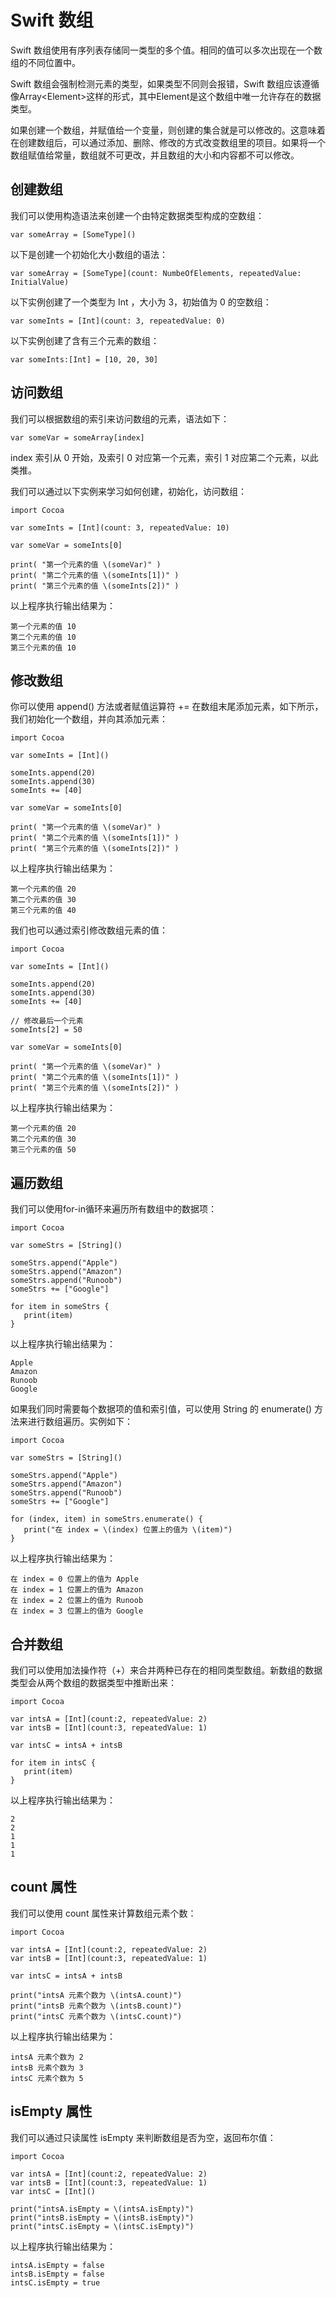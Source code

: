 # Swift 数组

Swift 数组使用有序列表存储同一类型的多个值。相同的值可以多次出现在一个数组的不同位置中。

Swift 数组会强制检测元素的类型，如果类型不同则会报错，Swift 数组应该遵循像Array&lt;Element&gt;这样的形式，其中Element是这个数组中唯一允许存在的数据类型。

如果创建一个数组，并赋值给一个变量，则创建的集合就是可以修改的。这意味着在创建数组后，可以通过添加、删除、修改的方式改变数组里的项目。如果将一个数组赋值给常量，数组就不可更改，并且数组的大小和内容都不可以修改。

## 创建数组

我们可以使用构造语法来创建一个由特定数据类型构成的空数组：

```
var someArray = [SomeType]()

```

以下是创建一个初始化大小数组的语法：

```
var someArray = [SomeType](count: NumbeOfElements, repeatedValue: InitialValue)

```

以下实例创建了一个类型为 Int ，大小为 3，初始值为 0 的空数组：

```
var someInts = [Int](count: 3, repeatedValue: 0)

```

以下实例创建了含有三个元素的数组：

```
var someInts:[Int] = [10, 20, 30]

```

## 访问数组

我们可以根据数组的索引来访问数组的元素，语法如下：

```
var someVar = someArray[index]

```

index 索引从 0 开始，及索引 0 对应第一个元素，索引 1 对应第二个元素，以此类推。

我们可以通过以下实例来学习如何创建，初始化，访问数组：

```
import Cocoa

var someInts = [Int](count: 3, repeatedValue: 10)

var someVar = someInts[0]

print( "第一个元素的值 \(someVar)" )
print( "第二个元素的值 \(someInts[1])" )
print( "第三个元素的值 \(someInts[2])" )

```

以上程序执行输出结果为：

```
第一个元素的值 10
第二个元素的值 10
第三个元素的值 10

```

## 修改数组

你可以使用 append() 方法或者赋值运算符 += 在数组末尾添加元素，如下所示，我们初始化一个数组，并向其添加元素：

```
import Cocoa

var someInts = [Int]()

someInts.append(20)
someInts.append(30)
someInts += [40]

var someVar = someInts[0]

print( "第一个元素的值 \(someVar)" )
print( "第二个元素的值 \(someInts[1])" )
print( "第三个元素的值 \(someInts[2])" )

```

以上程序执行输出结果为：

```
第一个元素的值 20
第二个元素的值 30
第三个元素的值 40

```

我们也可以通过索引修改数组元素的值：

```
import Cocoa

var someInts = [Int]()

someInts.append(20)
someInts.append(30)
someInts += [40]

// 修改最后一个元素
someInts[2] = 50

var someVar = someInts[0]

print( "第一个元素的值 \(someVar)" )
print( "第二个元素的值 \(someInts[1])" )
print( "第三个元素的值 \(someInts[2])" )

```

以上程序执行输出结果为：

```
第一个元素的值 20
第二个元素的值 30
第三个元素的值 50

```

## 遍历数组

我们可以使用for-in循环来遍历所有数组中的数据项：

```
import Cocoa

var someStrs = [String]()

someStrs.append("Apple")
someStrs.append("Amazon")
someStrs.append("Runoob")
someStrs += ["Google"]

for item in someStrs {
   print(item)
}

```

以上程序执行输出结果为：

```
Apple
Amazon
Runoob
Google

```

如果我们同时需要每个数据项的值和索引值，可以使用 String 的 enumerate() 方法来进行数组遍历。实例如下：

```
import Cocoa

var someStrs = [String]()

someStrs.append("Apple")
someStrs.append("Amazon")
someStrs.append("Runoob")
someStrs += ["Google"]

for (index, item) in someStrs.enumerate() {
   print("在 index = \(index) 位置上的值为 \(item)")
}

```

以上程序执行输出结果为：

```
在 index = 0 位置上的值为 Apple
在 index = 1 位置上的值为 Amazon
在 index = 2 位置上的值为 Runoob
在 index = 3 位置上的值为 Google

```

## 合并数组

我们可以使用加法操作符（+）来合并两种已存在的相同类型数组。新数组的数据类型会从两个数组的数据类型中推断出来：

```
import Cocoa

var intsA = [Int](count:2, repeatedValue: 2)
var intsB = [Int](count:3, repeatedValue: 1)

var intsC = intsA + intsB

for item in intsC {
   print(item)
}

```

以上程序执行输出结果为：

```
2
2
1
1
1

```

## count 属性

我们可以使用 count 属性来计算数组元素个数：

```
import Cocoa

var intsA = [Int](count:2, repeatedValue: 2)
var intsB = [Int](count:3, repeatedValue: 1)

var intsC = intsA + intsB

print("intsA 元素个数为 \(intsA.count)")
print("intsB 元素个数为 \(intsB.count)")
print("intsC 元素个数为 \(intsC.count)")

```

以上程序执行输出结果为：

```
intsA 元素个数为 2
intsB 元素个数为 3
intsC 元素个数为 5

```

## isEmpty 属性

我们可以通过只读属性 isEmpty 来判断数组是否为空，返回布尔值：

```
import Cocoa

var intsA = [Int](count:2, repeatedValue: 2)
var intsB = [Int](count:3, repeatedValue: 1)
var intsC = [Int]()

print("intsA.isEmpty = \(intsA.isEmpty)")
print("intsB.isEmpty = \(intsB.isEmpty)")
print("intsC.isEmpty = \(intsC.isEmpty)")

```

以上程序执行输出结果为：

```
intsA.isEmpty = false
intsB.isEmpty = false
intsC.isEmpty = true

```

